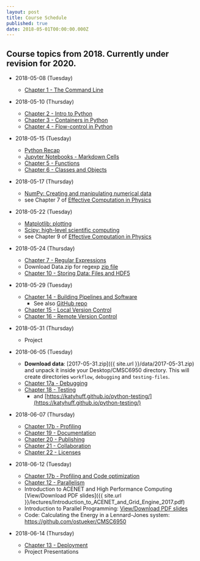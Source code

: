 ```yaml
---
layout: post
title: Course Schedule
published: true
date: 2018-05-01T00:00:00.000Z
---
```


## Course topics from 2018. Currently under revision for 2020.

* 2018-05-08 (Tuesday)
    * [Chapter 1 - The Command Line](http://nbviewer.ipython.org/github/CMSC6950/CMSC6950.github.io/blob/master/lectures/ch01-the-command-line.ipynb)

* 2018-05-10 (Thursday)
    * [Chapter 2 - Intro to Python](http://nbviewer.ipython.org/github/CMSC6950/CMSC6950.github.io/blob/master/lectures/ch02-python.ipynb)
    * [Chapter 3 - Containers in Python](http://nbviewer.ipython.org/github/CMSC6950/CMSC6950.github.io/blob/master/lectures/ch03-containers.ipynb)
    * [Chapter 4 - Flow-control in Python](http://nbviewer.ipython.org/github/CMSC6950/CMSC6950.github.io/blob/master/lectures/ch04-flow-control.ipynb)

* 2018-05-15 (Tuesday)
    * [Python Recap](http://nbviewer.ipython.org/github/CMSC6950/CMSC6950.github.io/blob/master/lectures/Python_Review.ipynb)
    * [Jupyter Notebooks - Markdown Cells](https://nbviewer.ipython.org/github/CMSC6950/CMSC6950.github.io/blob/master/lectures/Working_With_Markdown_Cells.ipynb)
    * [Chapter 5 - Functions](https://nbviewer.ipython.org/github/CMSC6950/CMSC6950.github.io/blob/master/lectures/ch05-functions.ipynb)
    * [Chapter 6 - Classes and Objects](https://nbviewer.ipython.org/github/CMSC6950/CMSC6950.github.io/blob/master/lectures/ch06-classes-objects.ipynb)

* 2018-05-17 (Thursday)
   * [NumPy: Creating and manipulating numerical data](https://www.scipy-lectures.org/intro/numpy/index.html)
   * see Chapter 7 of [Effective Computation in Physics](http://physics.codes/)
   
* 2018-05-22 (Tuesday)
   * [Matplotlib: plotting](https://www.scipy-lectures.org/intro/matplotlib/index.html)
   * [Scipy: high-level scientific computing](https://www.scipy-lectures.org/intro/scipy.html)
   * see Chapter 9 of [Effective Computation in Physics](http://physics.codes/)
   
* 2018-05-24 (Thursday)
    * [Chapter 7 - Regular Expressions](https://nbviewer.ipython.org/github/CMSC6950/CMSC6950.github.io/blob/master/lectures/ch08-regex.ipynb)
    * Download Data.zip for regexp [zip file]({{site.url}}/lectures/DATA.zip)
    * [Chapter 10 - Storing Data: Files and HDF5](https://nbviewer.ipython.org/github/CMSC6950/CMSC6950.github.io/blob/master/lectures/ch10-storing-data.ipynb)

* 2018-05-29 (Tuesday)
    * [Chapter 14 - Building Pipelines and Software](https://nbviewer.ipython.org/github/CMSC6950/CMSC6950.github.io/blob/master/lectures/ch14-building-software.ipynb)
        - See also [GitHub repo](https://github.com/ostueker/workflow)
    * [Chapter 15 - Local Version Control](https://nbviewer.ipython.org/github/CMSC6950/CMSC6950.github.io/blob/master/lectures/ch15-local-version-control.ipynb)
    * [Chapter 16 - Remote Version Control](https://nbviewer.ipython.org/github/CMSC6950/CMSC6950.github.io/blob/master/lectures/ch16-remote-version-control.ipynb)

* 2018-05-31 (Thursday)
    * Project
    
* 2018-06-05 (Tuesday)
    * **Download data**: [2017-05-31.zip]({{ site.url }}/data/2017-05-31.zip) and unpack it inside your Desktop/CMSC6950 directory.
      This will create directories `workflow`, `debugging` and `testing-files`.
    * [Chapter 17a - Debugging](https://nbviewer.ipython.org/github/CMSC6950/CMSC6950.github.io/blob/master/lectures/ch17-debugging.ipynb)
    * [Chapter 18 - Testing](https://nbviewer.ipython.org/github/CMSC6950/CMSC6950.github.io/blob/master/lectures/Testing.ipynb)
        - and [https://katyhuff.github.io/python-testing/](https://katyhuff.github.io/python-testing/)

* 2018-06-07 (Thursday)
   -  [Chapter 17b - Profiling](https://nbviewer.ipython.org/github/CMSC6950/CMSC6950.github.io/blob/master/lectures/ch17b-profiling.ipynb)
   * [Chapter 19 - Documentation](https://nbviewer.ipython.org/github/CMSC6950/CMSC6950.github.io/blob/master/lectures/ch19-documentation.ipynb)
    * [Chapter 20 - Publishing](http://nbviewer.ipython.org/github/physics-codes/seminar/blob/master/ch20-publishing.ipynb)
    * [Chapter 21 - Collaboration](http://nbviewer.ipython.org/github/physics-codes/seminar/blob/master/ch21-colloboration.ipynb)
    * [Chapter 22 - Licenses](http://nbviewer.ipython.org/github/physics-codes/seminar/blob/master/ch22-licenses.ipynb)


<!--
    * [Data for Sphinx Documentation (download)]({{ site.url }}/data/particles.zip)
    * [Documentation](http://nbviewer.ipython.org/github/physics-codes/seminar/blob/master/ch19-documentation.ipynb)
* **Download folder**: [MISC20170609.zip]({{site.url}}/data/MISC20170609.zip) and unpack it inside your Desktop/CMSC6950 directory.
    * [Animations and other stuff](https://nbviewer.ipython.org/github/CMSC6950/CMSC6950.github.io/blob/master/lectures/misc.ipynb)
    * [Chapter 11 - Data Structures](https://nbviewer.ipython.org/github/CMSC6950/CMSC6950.github.io/blob/master/lectures/ch11-data-structures.ipynb)
    * [Working with Pandas DataFrames](https://nbviewer.ipython.org/github/CMSC6950/CMSC6950.github.io/blob/master/lectures/working_with_Pandas_DataFrames.ipynb)
    *  **Download data**: [DATABASES-20170607.zip]({{ site.url }}/data/DATABASES-20170607.zip) and unpack it inside your Desktop/CMSC6950 directory.
    * [Databases](https://nbviewer.ipython.org/github/CMSC6950/CMSC6950.github.io/blob/master/lectures/Databases.ipynb)
-->

* 2018-06-12 (Tuesday)
    -  [Chapter 17b - Profiling and Code optimization](https://nbviewer.ipython.org/github/CMSC6950/CMSC6950.github.io/blob/master/lectures/ch17b-profiling.ipynb)
    - [Chapter 12 - Parallelism](http://nbviewer.ipython.org/github/physics-codes/seminar/blob/master/ch12-parallelism.ipynb)
    - Introduction to ACENET and High Performance Computing [View/Download PDF slides]({{ site.url }}/lectures/Introduction_to_ACENET_and_Grid_Engine_2017.pdf)
    - Introduction to Parallel Programming: [View/Download PDF slides]({{site.url}}/lectures/introduction_to_parallel_computing.pdf)
    - Code: Calculating the Energy in a Lennard-Jones system: <https://github.com/ostueker/CMSC6950>

* 2018-06-14 (Thursday)
    * [Chapter 13 - Deployment](http://nbviewer.ipython.org/github/physics-codes/seminar/blob/master/ch13-deployment.ipynb)
    * Project Presentations
    
